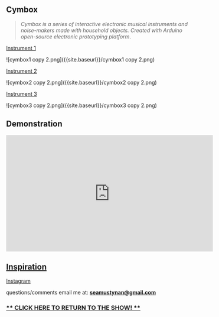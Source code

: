
## **Cymbox**



> _Cymbox is a series of interactive electronic musical instruments and noise-makers made with household objects. Created with Arduino open-source electronic prototyping platform_.



[Instrument 1](https://famousshame.github.io/Cymbox/instrument-1)


![cymbox1 copy 2.png]({{site.baseurl}}/cymbox1 copy 2.png)


[Instrument 2](https://famousshame.github.io/Cymbox/instrument-2)


![cymbox2 copy 2.png]({{site.baseurl}}/cymbox2 copy 2.png)


[Instrument 3](https://famousshame.github.io/Cymbox/instrument-3)


![cymbox3 copy 2.png]({{site.baseurl}}/cymbox3 copy 2.png)


## Demonstration
<iframe width="560" height="315" src="https://www.youtube.com/embed/_lwG59rswQo" title="YouTube video player" frameborder="0" allow="accelerometer; autoplay; clipboard-write; encrypted-media; gyroscope; picture-in-picture" allowfullscreen></iframe>



## [**Inspiration**](https://famousshame.github.io/Cymbox/inspiration)

[Instagram](https://www.instagram.com/seamoosee_/?hl=en)



questions/comments email me at: **seamustynan@gmail.com**




### [** CLICK HERE TO RETURN TO THE SHOW! **](http://www.yourcarsextendedwarranty.com/)
